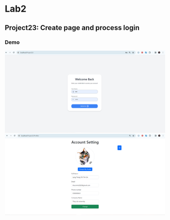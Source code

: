 <h1>Lab2</h1>
<h2>Project23: Create page and process login</h2>
<h3>Demo</h3>
<img src = "img\img-demo-project23-1.png"/>
<img src = "img\img-demo-project23-2.png"/>
